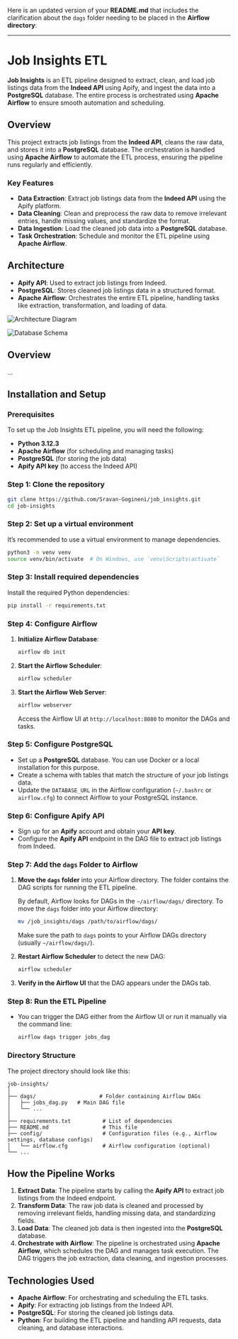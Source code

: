 Here is an updated version of your **README.md** that includes the clarification about the `dags` folder needing to be placed in the **Airflow directory**:

---

# Job Insights ETL

**Job Insights** is an ETL pipeline designed to extract, clean, and load job listings data from the **Indeed API** using Apify, and ingest the data into a **PostgreSQL** database. The entire process is orchestrated using **Apache Airflow** to ensure smooth automation and scheduling.

## Overview

This project extracts job listings from the **Indeed API**, cleans the raw data, and stores it into a **PostgreSQL** database. The orchestration is handled using **Apache Airflow** to automate the ETL process, ensuring the pipeline runs regularly and efficiently.

### Key Features
- **Data Extraction**: Extract job listings data from the **Indeed API** using the Apify platform.
- **Data Cleaning**: Clean and preprocess the raw data to remove irrelevant entries, handle missing values, and standardize the format.
- **Data Ingestion**: Load the cleaned job data into a **PostgreSQL** database.
- **Task Orchestration**: Schedule and monitor the ETL pipeline using **Apache Airflow**.

## Architecture

- **Apify API**: Used to extract job listings from Indeed.
- **PostgreSQL**: Stores cleaned job listings data in a structured format.
- **Apache Airflow**: Orchestrates the entire ETL pipeline, handling tasks like extraction, transformation, and loading of data.


![Architecture Diagram](https://github.com/UNH-TCOE-ECECS/F25-TeamDino/blob/main/Dino-Architecture.png)

![Database Schema](https://github.com/UNH-TCOE-ECECS/F25-TeamDino/blob/main/order_taking_system_schemas-2_page-0001.jpg)

## Overview
...

## Installation and Setup

### Prerequisites

To set up the Job Insights ETL pipeline, you will need the following:

- **Python 3.12.3**
- **Apache Airflow** (for scheduling and managing tasks)
- **PostgreSQL** (for storing the job data)
- **Apify API key** (to access the Indeed API)

### Step 1: Clone the repository

```bash
git clone https://github.com/Sravan-Gogineni/job_insights.git
cd job-insights
```

### Step 2: Set up a virtual environment

It’s recommended to use a virtual environment to manage dependencies.

```bash
python3 -m venv venv
source venv/bin/activate  # On Windows, use `venv\Scripts\activate`
```

### Step 3: Install required dependencies

Install the required Python dependencies:

```bash
pip install -r requirements.txt
```

### Step 4: Configure Airflow

1. **Initialize Airflow Database**:

   ```bash
   airflow db init
   ```

2. **Start the Airflow Scheduler**:

   ```bash
   airflow scheduler
   ```

3. **Start the Airflow Web Server**:

   ```bash
   airflow webserver
   ```

   Access the Airflow UI at `http://localhost:8080` to monitor the DAGs and tasks.

### Step 5: Configure PostgreSQL

- Set up a **PostgreSQL** database. You can use Docker or a local installation for this purpose.
- Create a schema with tables that match the structure of your job listings data.
- Update the `DATABASE_URL` in the Airflow configuration (`~/.bashrc` or `airflow.cfg`) to connect Airflow to your PostgreSQL instance.

### Step 6: Configure Apify API

- Sign up for an **Apify** account and obtain your **API key**.
- Configure the **Apify API** endpoint in the DAG file to extract job listings from Indeed.

### Step 7: Add the `dags` Folder to Airflow

1. **Move the `dags` folder** into your Airflow directory. The folder contains the DAG scripts for running the ETL pipeline.

   By default, Airflow looks for DAGs in the `~/airflow/dags/` directory. To move the `dags` folder into your Airflow directory:

   ```bash
   mv /job_insights/dags /path/to/airflow/dags/
   ```

   Make sure the path to `dags` points to your Airflow DAGs directory (usually `~/airflow/dags/`).

2. **Restart Airflow Scheduler** to detect the new DAG:

   ```bash
   airflow scheduler
   ```

3. **Verify in the Airflow UI** that the DAG appears under the DAGs tab.

### Step 8: Run the ETL Pipeline

- You can trigger the DAG either from the Airflow UI or run it manually via the command line:

  ```bash
  airflow dags trigger jobs_dag
  ```

### Directory Structure

The project directory should look like this:

```
job-insights/
│
├── dags/                    # Folder containing Airflow DAGs
│   ├── jobs_dag.py   # Main DAG file
│   └── ...
│
├── requirements.txt          # List of dependencies
├── README.md                 # This file
├── config/                   # Configuration files (e.g., Airflow settings, database configs)
│   └── airflow.cfg           # Airflow configuration (optional)
└── ...
```

## How the Pipeline Works

1. **Extract Data**: The pipeline starts by calling the **Apify API** to extract job listings from the Indeed endpoint.
2. **Transform Data**: The raw job data is cleaned and processed by removing irrelevant fields, handling missing data, and standardizing fields.
3. **Load Data**: The cleaned job data is then ingested into the **PostgreSQL** database.
4. **Orchestrate with Airflow**: The pipeline is orchestrated using **Apache Airflow**, which schedules the DAG and manages task execution. The DAG triggers the job extraction, data cleaning, and ingestion processes.

## Technologies Used

- **Apache Airflow**: For orchestrating and scheduling the ETL tasks.
- **Apify**: For extracting job listings from the Indeed API.
- **PostgreSQL**: For storing the cleaned job listings data.
- **Python**: For building the ETL pipeline and handling API requests, data cleaning, and database interactions.


